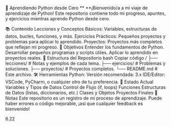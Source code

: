 🚀 Aprendiendo Python desde Cero
**
**¡Bienvenido/a a mi viaje de aprendizaje de Python! Este repositorio contiene todo mi progreso, apuntes, y ejercicios mientras aprendo Python desde cero.

📚 Contenido
Lecciones y Conceptos Básicos: Variables, estructuras de datos, bucles, funciones, y más.
Ejercicios Prácticos: Pequeños proyectos y problemas para aplicar lo aprendido.
Proyectos: Proyectos más completos que reflejan mi progreso.
📌 Objetivos
Entender los fundamentos de Python.
Desarrollar pequeños programas y scripts útiles.
Aplicar lo aprendido en proyectos reales.
📁 Estructura del Repositorio
bash
Copiar código
/
├── lecciones/            # Notas y ejemplos de cada tema.
├── ejercicios/           # Problemas y soluciones.
├── proyectos/            # Proyectos completos.
└── README.md             # Este archivo.
🛠️ Herramientas
Python: Versión recomendada: 3.x
IDE/Editor: VSCode, PyCharm, o cualquier otro de tu preferencia.
🚧 Estado Actual
 Variables y Tipos de Datos
 Control de Flujo (if, loops)
 Funciones
 Estructuras de Datos (listas, diccionarios, etc.)
 Clases y Objetos
 Proyectos Finales
🌱 Notas
Este repositorio es un registro de mi proceso de aprendizaje. Puede haber errores o código mejorable, ¡así que cualquier feedback es bienvenido!

6.22
